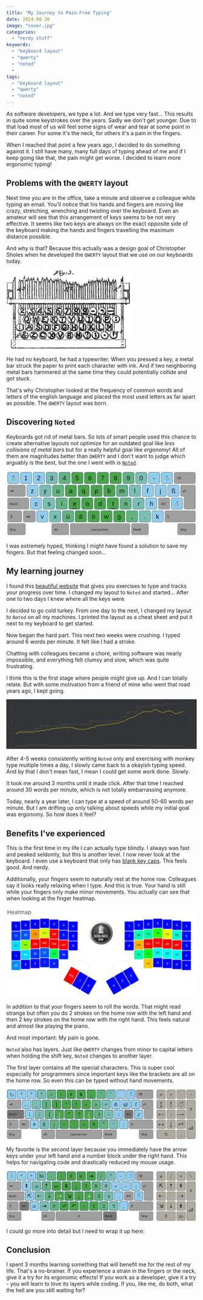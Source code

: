 ```yaml
---
title: "My Journey to Pain-Free Typing"
date: 2024-08-30
image: "cover.jpg"
categories: 
  - "nerdy stuff"
keywords: 
  - "keyboard layout"
  - "qwerty"
  - "noted"
  - 
tags: 
  - "keyboard layout"
  - "qwerty"
  - "noted"
---
```

As software developers, we type a lot. And we type very fast… This results in quite some keystrokes over the years. Sadly we don't get younger. Due to that load most of us will feel some signs of wear and tear at some point in their career. For some it's the neck, for others it's a pain in the fingers. 

When I reached that point a few years ago, I decided to do something against it. I still have many, many full days of typing ahead of me and if I keep going like that, the pain might get worse. I decided to learn more ergonomic typing!

## Problems with the `QWERTY` layout
Next time you are in the office, take a minute and observe a colleague while typing an email. You'll notice that his hands and fingers are moving like crazy, stretching, wrenching and twisting over the keyboard. Even an amateur will see that this arrangement of keys seems to be not very effective. It seems like two keys are always on the exact opposite side of the keyboard making the hands and fingers travelling the maximum distance possible. 

And why is that? Because this actually was a design goal of Christopher Sholes when he developed the `QWERTY` layout that we use on our keyboards today.

![The `QWERTY` layout](qwerty.jpg)

He had no keyboard, he had a typewriter. When you pressed a key, a metal bar struck the paper to print each character with ink. And if two neighboring metal bars hammered at the same time they could potentially collide and got stuck. 

That's why Christopher looked at the frequency of common words and letters of the english language and placed the most used letters as far apart as possible. The `QWERTY` layout was born.

## Discovering `Noted`
Keyboards got rid of metal bars. So lots of smart people used this chance to create alternative layouts not optimize for an outdated goal like *less collisions of metal bars* but for a really helpful goal like *ergonomy*! All of them are magnitudes better than `QWERTY` and I don't want to judge which arguably is the best, but the one I went with is [`Noted`](https://dariogoetz.github.io/noted-layout/noted_deutsch.html).

![`The Noted layout`](noted.jpg)

I was extremely hyped, thinking I might have found a solution to save my fingers. But that feeling changed soon...

## My learning journey
I found this [beautiful website](https://monkeytype.com/) that gives you exercises to type and tracks your progress over time. I changed my layout to `Noted` and started... After one to two days I knew where all the keys were.

I decided to go cold turkey. From one day to the next, I changed my layout to `Noted` on all my machines. I printed the layout as a cheat sheet and put it next to my keyboard to get started.

Now began the hard part. This next two weeks were crushing. I typed around 6 words per minute. It felt like I had a stroke. 

Chatting with colleagues became a chore, writing software was nearly impossible, and everything felt clumsy and slow, which was quite frustrating.

I think this is the first stage where people might give up. And I can totally relate. But with some motivation from a friend of mine who went that road years ago, I kept going.

![Speed graph on monkeytype.com](monkeytype.jpg)

After 4-5 weeks consistently writing `Noted` only and exercising with monkey type multiple times a day, I slowly came back to a okayish typing speed. And by that I don't mean fast, I mean I could get some work done. Slowly.

It took me around 3 months until it made click. After that time I reached around 30 words per minute, which is not totally embarrassing anymore. 

Today, nearly a year later, I can type at a speed of around 50-60 words per minute. But I am drifting up only talking about speeds while my initial goal was ergonomy. So how does it feel?

## Benefits I've experienced
This is the first time in my life I can actually type blindly. I always was fast and peaked seldomly, but this is another level. I now never look at the keyboard. I even use a keyboard that only has [blank key caps](https://amzn.to/4cLLDHO). This feels good. And nerdy.

Additionally, your fingers seem to naturally rest at the home row. Colleagues say it looks really relaxing when I type. And this is true. Your hand is still while your fingers only make minor movements. You actually can see that when looking at the finger heatmap.

![Key heatmap with the `Noted` layout](heatmap.jpg)

In addition to that your fingers seem to roll the words. That might read strange but often you do 2 strokes on the home row with the left hand and then 2 key strokes on the home row with the right hand. This feels natural and almost like playing the piano. 

And most important: My pain is gone.

`Noted` also has layers. Just like `QWERTY` changes from minor to capital letters when holding the shift key, `Noted` changes to another layer. 

The first layer contains all the special characters. This is super cool especially for programmers since important keys like the brackets are all on the home row. So even this can be typed without hand movements.

![Layer 1 of the `Noted` layout](layer1.jpg)

My favorite is the second layer because you immediately have the arrow keys under your left hand and a number block under the right hand. This helps for navigating code and drastically reduced my mouse usage.

![Layer 2 of the `Noted` layout](layer2.jpg)

I could go more into detail but I need to wrap it up here:

## Conclusion
I spent 3 months learning something that will benefit me for the rest of my life. That's a no-brainer. If you experience a strain in the fingers or the neck, give it a try for its ergonomic effects! If you work as a developer, give it a try - you will learn to love its layers while coding. If you, like me, do both, what the hell are you still waiting for?